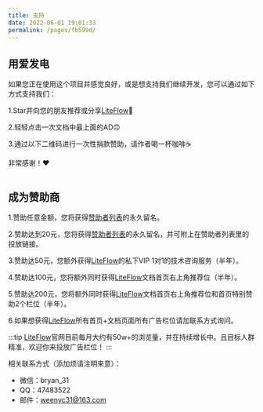 ```yaml
---
title: 支持
date: 2022-06-01 19:01:33
permalink: /pages/fb599d/
---
```


## 用爱发电

如果您正在使用这个项目并感觉良好，或是想支持我们继续开发，您可以通过如下方式支持我们：

1.Star并向您的朋友推荐或分享[LiteFlow](https://gitee.com/dromara/liteFlow)🚀

2.轻轻点击一次文档中最上面的AD🙃

3.通过以下二维码进行一次性捐款赞助，请作者喝一杯咖啡☕️

非常感谢！❤️

<img :src="$withBase('/img/support.png')" style="zoom: 40%" class="no-zoom">

## 成为赞助商

1.赞助任意金额，您将获得[赞助者列表](/pages/b52ac5/)的永久留名。

2.赞助达到20元，您将获得[赞助者列表](/pages/b52ac5/)的永久留名，并可附上在赞助者列表里的投放链接。

3.赞助达50元，您额外获得[LiteFlow](https://liteflow.yomahub.com/)的私下VIP 1对1的技术咨询服务（半年）。

4.赞助达100元，您将额外同时获得[LiteFlow](https://liteflow.yomahub.com/)文档首页右上角推荐位（半年）。

5.赞助达200元，您将额外同时获得[LiteFlow](https://liteflow.yomahub.com/)文档首页右上角推荐位和首页特别赞助2个栏位（半年）。

6.如果想获得[LiteFlow](https://liteflow.yomahub.com/)所有首页+文档页面所有广告栏位请加联系方式询问。

:::tip
[LiteFlow](https://liteflow.yomahub.com/)官网目前每月大约有50w+的浏览量，并在持续增长中。且目标人群精准，欢迎你来投放广告栏位！
:::
<img :src="$withBase('/img/monthpv.png')" style="zoom: 40%" class="no-zoom">

相关联系方式（添加烦请注明来意）：
* 微信：bryan_31
* QQ：47483522
* 邮件：weenyc31@163.com